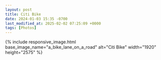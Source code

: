 ```yaml
---
layout: post
title: Citi Bike
date: 2024-01-03 15:35 -0700
last_modified_at: 2025-02-02 07:25:09 +0000
tags: [Photos]
---
```


{% include responsive_image.html base_image_name="a_bike_lane_on_a_road" alt="Citi Bike" 
    width="1920" height="2575" %}
